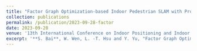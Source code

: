 ```yaml
---
title: "Factor Graph Optimization-based Indoor Pedestrian SLAM with Probabilistic Exact Activity Loop Closures using Smartphone"
collection: publications
permalink: /publication/2023-09-28-factor
date: 2023-09-28
venue: '13th International Conference on Indoor Positioning and Indoor Navigation (IPIN)'
excerpt: '**S. Bai**, W. Wen, L. -T. Hsu and Y. Yu, "Factor Graph Optimization-based Indoor Pedestrian SLAM with Probabilistic Exact Activity Loop Closures using Smartphone," 2023 13th International Conference on Indoor Positioning and Indoor Navigation (IPIN), Nuremberg, Germany.' 
---
```

